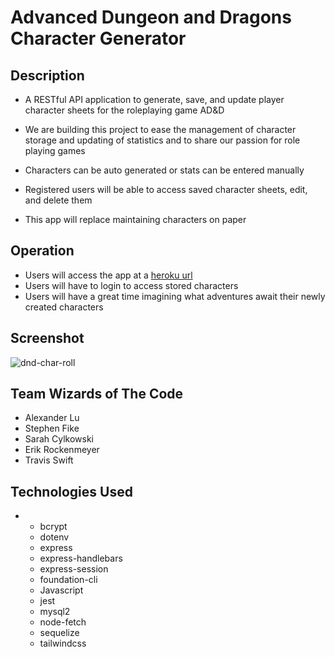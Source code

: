 # Advanced Dungeon and Dragons Character Generator

## Description

- A RESTful API application to generate, save, and update player character sheets for the roleplaying game AD&D

- We are building this project to ease the management of character storage and updating of statistics and to share our passion for role playing games

- Characters can be auto generated or stats can be entered manually

- Registered users will be able to access saved character sheets, edit, and delete them

- This app will replace maintaining characters on paper

## Operation
- Users will access the app at a [heroku url](https://secure-temple-11568.herokuapp.com/)
- Users will have to login to access stored characters
- Users will have a great time imagining what adventures await their newly created characters

## Screenshot
![dnd-char-roll](https://user-images.githubusercontent.com/94813971/169737201-57d9d89d-c8e1-430a-b68f-29aa57efc34b.png)

## Team Wizards of The Code
- Alexander Lu
- Stephen Fike
- Sarah Cylkowski
- Erik Rockenmeyer
- Travis Swift


## Technologies Used
-   * bcrypt
    * dotenv
    * express
    *  express-handlebars
    * express-session
    * foundation-cli
    * Javascript
    * jest
    * mysql2
    * node-fetch
    * sequelize
    * tailwindcss
    
    

 
